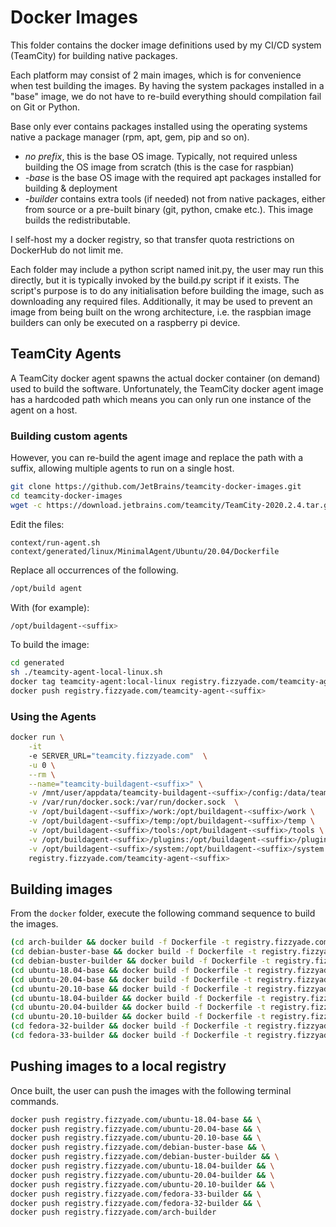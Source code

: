 # Docker Images

This folder contains the docker image definitions used by my CI/CD system (TeamCity) for building native packages.

Each platform may consist of 2 main images, which is for convenience when test building the images.  By having the system packages installed in a "base" image, we do not have to re-build everything should compilation fail on Git or Python.

Base only ever contains packages installed using the operating systems native a package manager (rpm, apt, gem, pip and so on).

-   *no prefix*, this is the base OS image. Typically, not required unless building the OS image from scratch (this is the case for raspbian)
-   *-base* is the base OS image with the required apt packages installed for building & deployment
-   *-builder* contains extra tools (if needed) not from native packages, either from source or a pre-built binary (git, python, cmake etc.).  This image builds the redistributable.

I self-host my a docker registry, so that transfer quota restrictions on DockerHub do not limit me.

Each folder may include a python script named init.py, the user may run this directly, but it is typically invoked by the build.py script if it exists.  The script's purpose is to do any initialisation before building the image, such as downloading any required files.  Additionally, it may be used to prevent an image from being built on the wrong architecture, i.e. the raspbian image builders can only be executed on a raspberry pi device.

## TeamCity Agents

A TeamCity docker agent spawns the actual docker container (on demand) used to build the software. Unfortunately, the TeamCity docker agent image has a hardcoded path which means you can only run one instance of the agent on a host.

### Building custom agents

However, you can re-build the agent image and replace the path with a  suffix, allowing multiple agents to run on a single host.

```bash
git clone https://github.com/JetBrains/teamcity-docker-images.git
cd teamcity-docker-images
wget -c https://download.jetbrains.com/teamcity/TeamCity-2020.2.4.tar.gz -O - | tar -xz -C context
```

Edit the files:

```text
context/run-agent.sh
context/generated/linux/MinimalAgent/Ubuntu/20.04/Dockerfile
```

Replace all occurrences of the following.

```bash
/opt/build agent
```

With (for example):

```bash
/opt/buildagent-<suffix>
```

To build the image:

```bash
cd generated
sh ./teamcity-agent-local-linux.sh
docker tag teamcity-agent:local-linux registry.fizzyade.com/teamcity-agent-<suffix>
docker push registry.fizzyade.com/teamcity-agent-<suffix>
```

### Using the Agents

```bash
docker run \
    -it 
    -e SERVER_URL="teamcity.fizzyade.com"  \
    -u 0 \
    --rm \
    --name="teamcity-buildagent-<suffix>" \
    -v /mnt/user/appdata/teamcity-buildagent-<suffix>/config:/data/teamcity_agent/conf \
    -v /var/run/docker.sock:/var/run/docker.sock  \
    -v /opt/buildagent-<suffix>/work:/opt/buildagent-<suffix>/work \
    -v /opt/buildagent-<suffix>/temp:/opt/buildagent-<suffix>/temp \
    -v /opt/buildagent-<suffix>/tools:/opt/buildagent-<suffix>/tools \
    -v /opt/buildagent-<suffix>/plugins:/opt/buildagent-<suffix>/plugins \
    -v /opt/buildagent-<suffix>/system:/opt/buildagent-<suffix>/system \
    registry.fizzyade.com/teamcity-agent-<suffix>
```

## Building images

From the ```docker``` folder, execute the following command sequence to build the images.

```bash
(cd arch-builder && docker build -f Dockerfile -t registry.fizzyade.com/arch-builder .) && \
(cd debian-buster-base && docker build -f Dockerfile -t registry.fizzyade.com/debian-buster-base .) && \
(cd debian-buster-builder && docker build -f Dockerfile -t registry.fizzyade.com/debian-buster-builder .) && \
(cd ubuntu-18.04-base && docker build -f Dockerfile -t registry.fizzyade.com/ubuntu-18.04-base .) && \
(cd ubuntu-20.04-base && docker build -f Dockerfile -t registry.fizzyade.com/ubuntu-20.04-base .) && \
(cd ubuntu-20.10-base && docker build -f Dockerfile -t registry.fizzyade.com/ubuntu-20.10-base .) && \
(cd ubuntu-18.04-builder && docker build -f Dockerfile -t registry.fizzyade.com/ubuntu-18.04-builder .) && \
(cd ubuntu-20.04-builder && docker build -f Dockerfile -t registry.fizzyade.com/ubuntu-20.04-builder .) && \
(cd ubuntu-20.10-builder && docker build -f Dockerfile -t registry.fizzyade.com/ubuntu-20.10-builder .) && \
(cd fedora-32-builder && docker build -f Dockerfile -t registry.fizzyade.com/fedora-32-builder .) && \
(cd fedora-33-builder && docker build -f Dockerfile -t registry.fizzyade.com/fedora-33-builder .)
```
## Pushing images to a local registry

Once built, the user can push the images with the following terminal commands.

```bash
docker push registry.fizzyade.com/ubuntu-18.04-base && \
docker push registry.fizzyade.com/ubuntu-20.04-base && \
docker push registry.fizzyade.com/ubuntu-20.10-base && \
docker push registry.fizzyade.com/debian-buster-base && \
docker push registry.fizzyade.com/debian-buster-builder && \
docker push registry.fizzyade.com/ubuntu-18.04-builder && \
docker push registry.fizzyade.com/ubuntu-20.04-builder && \
docker push registry.fizzyade.com/ubuntu-20.10-builder && \
docker push registry.fizzyade.com/fedora-33-builder && \
docker push registry.fizzyade.com/fedora-32-builder && \
docker push registry.fizzyade.com/arch-builder
```
